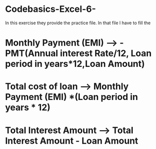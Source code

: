 # Codebasics-Excel-6-

In this exercise they provide the practice file. In that file I have to fill the
# Monthly Payment (EMI) --> -PMT(Annual interest Rate/12, Loan period in years*12,Loan Amount)
# Total cost of loan --> Monthly Payment (EMI) *(Loan period in years * 12)
# Total Interest Amount --> Total Interest Amount - Loan Amount  


